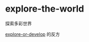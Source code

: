 # explore-the-world
探索多彩世界



[explore-or-develop](https://github.com/wisdomqin/explore-or-develop) 的反方
